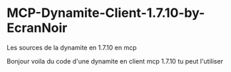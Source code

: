 # MCP-Dynamite-Client-1.7.10-by-EcranNoir
Les sources de la dynamite en 1.7.10 en mcp



Bonjour voila du code d'une dynamite en client mcp 1.7.10 tu peut l'utiliser
